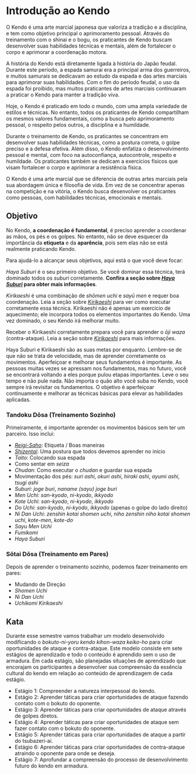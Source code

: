 # Introdução ao Kendo

O Kendo é uma arte marcial japonesa que valoriza a tradição e a disciplina, e tem como objetivo principal o aprimoramento pessoal. Através do treinamento com o shinai e o bogu, os praticantes de Kendo buscam desenvolver suas habilidades técnicas e mentais, além de fortalecer o corpo e aprimorar a coordenação motora.

A história do Kendo está diretamente ligada à história do Japão feudal. Durante este período, a espada samurai era a principal arma dos guerreiros, e muitos samurais se dedicavam ao estudo da espada e das artes marciais para aprimorar suas habilidades. Com o fim do período feudal, o uso da espada foi proibido, mas muitos praticantes de artes marciais continuaram a praticar o Kendo para manter a tradição viva.

Hoje, o Kendo é praticado em todo o mundo, com uma ampla variedade de estilos e técnicas. No entanto, todos os praticantes de Kendo compartilham os mesmos valores fundamentais, como a busca pelo aprimoramento pessoal, o respeito pelos outros, a disciplina e a humildade.

Durante o treinamento de Kendo, os praticantes se concentram em desenvolver suas habilidades técnicas, como a postura correta, o golpe preciso e a defesa efetiva. Além disso, o Kendo enfatiza o desenvolvimento pessoal e mental, com foco na autoconfiança, autocontrole, respeito e humildade. Os praticantes também se dedicam a exercícios físicos que visam fortalecer o corpo e aprimorar a resistência física.

O Kendo é uma arte marcial que se diferencia de outras artes marciais pela sua abordagem única e filosofia de vida. Em vez de se concentrar apenas na competição e na vitória, o Kendo busca desenvolver os praticantes como pessoas, com habilidades técnicas, emocionais e mentais.

## Objetivo

No Kendo, **a coordenação é fundamental**, é preciso aprender a coordenar as mãos, os pés e os golpes. No entanto, não se deve esquecer da importância da **etiqueta** e da **aparência**, pois sem elas não se está realmente praticando Kendo.

Para ajudá-lo a alcançar seus objetivos, aqui está o que você deve focar:

*Haya Suburi* é o seu primeiro objetivo. Se você dominar essa técnica, terá dominado todos os *suburi* corretamente. **Confira a seção sobre [*Haya Suburi*]() para obter mais informações**.

*Kirikaeshi* é uma combinação de *shōmen uchi* e *sayū men* e requer boa coordenação. Leia a seção sobre [*Kirikaeshi*]() para ver como executar corretamente essa técnica. Kirikaeshi não é apenas um exercício de aquecimento; ele incorpora todos os elementos importantes do Kendo. Uma vez dominado, o seu Kendo irá melhorar muito.

Receber o Kirikaeshi corretamente prepara você para aprender o *ōji waza* (contra-ataque). Leia a seção sobre [*Kirikaeshi*]() para mais informações.

Haya Suburi e Kirikaeshi são as suas metas por enquanto. Lembre-se de que não se trata de velocidade, mas de aprender corretamente os movimentos. Aperfeiçoar e melhorar seus fundamentos é importante. As pessoas muitas vezes se apressam nos fundamentos, mas no futuro, você se encontrará voltando a eles porque pulou etapas importantes. Leve o seu tempo e não pule nada. Não importa o quão alto você suba no Kendo, você sempre irá revisitar os fundamentos. O objetivo é aperfeiçoar continuamente e melhorar as técnicas básicas para elevar as habilidades aplicadas.

### Tandoku Dōsa (Treinamento Sozinho)

Primeiramente, é importante aprender os movimentos básicos sem ter um parceiro. Isso inclui:

- [*Reigi-Saho*](): Etiqueta / Boas maneiras
- [*Shizentai*](): Uma postura que todos devemos aprender no início
- *Taito*: Colocando sua espada
- Como sentar em *seiza*
- *Chudan*: Como executar o *chudan* e guardar sua espada
- Movimentação dos pés: *suri ashi*, *okuri ashi*, *hiraki ashi*, *ayumi ashi*, *tsugi ashi*
- *Suburi*: *joge buri*, *naname (sayu) joge buri*
- *Men Uchi*: *san-kyodo*, *ni-kyodo*, *ikkyodo*
- *Kote Uchi*: *san-kyodo*, *ni-kyodo*, *ikkyodo*
- *Do Uchi*: *san-kyodo*, *ni-kyodo*, *ikkyodo* (apenas o golpe do lado direito)
- *Ni Dan Uchi*: *zenshin kotai shomen uchi*, *niho zenshin niho kotai shomen uchi*, *kote-men*, *kote-do*
- *Sayu Men Uchi*
- *Fumikomi*
- *Haya Suburi*

### Sōtai Dōsa (Treinamento em Pares)

Depois de aprender o treinamento sozinho, podemos fazer treinamento em pares:

- Mudando de Direção
- *Shomen Uchi*
- *Ni Dan Uchi*
- *Uchikomi Kirikaeshi*

## Kata

Durante esse semestre vamos trabalhar um modelo desenvolvido modificando o *bokuto-ni-yoru kendo kihon-waza keiko-ho* para criar oportunidades de ataque e contra-ataque. Este modelo consiste em sete estágios de aprendizado e todo o conteúdo é aprendido sem o uso de armadura. Em cada estágio, são planejadas situações de aprendizado que encorajam os participantes a desenvolver sua compreensão da essência cultural do kendo em relação ao conteúdo de aprendizagem de cada estágio.

- Estágio 1: Compreender a natureza interpessoal do kendo.
- Estágio 2: Aprender táticas para criar oportunidades de ataque fazendo contato com o bokuto do oponente.
- Estágio 3: Aprender táticas para criar oportunidades de ataque através de golpes diretos.
- Estágio 4: Aprender táticas para criar oportunidades de ataque sem fazer contato com o bokuto do oponente.
- Estágio 5: Aprender táticas para criar oportunidades de ataque a partir do tsubazeri-ai.
- Estágio 6: Aprender táticas para criar oportunidades de contra-ataque atraindo o oponente para onde se deseja.
- Estágio 7: Aprofundar a compreensão do processo de desenvolvimento futuro do kendo em armadura.
